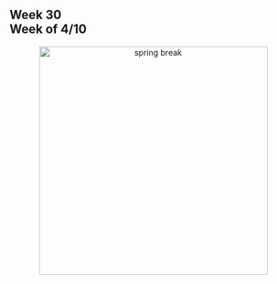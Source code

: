 ## Week 30 <br>Week of 4/10


<div style="text-align:center">
<img src="https://www.reynolds.k12.or.us/sites/default/files/imageattachments/morey/page/48130/spring_break_1.png" alt="spring break" width="400px">
</div>


<meta http-equiv="refresh" content="300"/>
